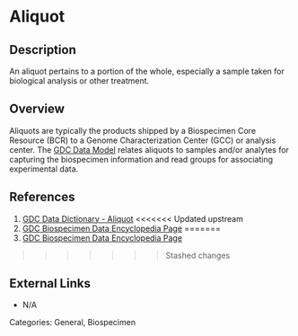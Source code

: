 # Aliquot #
## Description ##
An aliquot pertains to a portion of the whole, especially a sample taken for biological analysis or other treatment.

## Overview ##
Aliquots are typically the products shipped by a Biospecimen Core Resource (BCR) to a Genome Characterization Center (GCC) or analysis center. The [GDC Data Model](https://gdc.cancer.gov/developers/gdc-data-model/gdc-data-model-components) relates aliquots to samples and/or analytes for capturing the biospecimen information and read groups for associating experimental data.

## References ##
1. [GDC Data Dictionary - Aliquot](/Data_Dictionary/viewer/#?view=table-definition-view&id=aliquot)
<<<<<<< Updated upstream
2. [GDC Biospecimen Data Encyclopedia Page](https://docs.gdc.cancer.gov/Encyclopedia/pages/Biospecimen_Data/)
=======
2. [GDC Biospecimen Data Encyclopedia Page](https://docs.gdc.cancer.gov/Encyclopedia/pages/Biospecimen_Data/ )
>>>>>>> Stashed changes

## External Links ##
* N/A

Categories: General, Biospecimen
